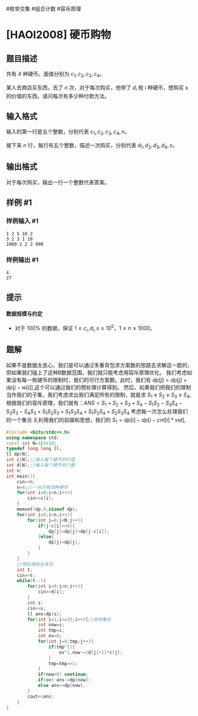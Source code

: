 #枚举交集 #组合计数 #容斥原理 
# [HAOI2008] 硬币购物

## 题目描述

共有 $4$ 种硬币。面值分别为 $c_1,c_2,c_3,c_4$。

某人去商店买东西，去了 $n$ 次，对于每次购买，他带了 $d_i$ 枚 $i$ 种硬币，想购买 $s$ 的价值的东西。请问每次有多少种付款方法。

## 输入格式

输入的第一行是五个整数，分别代表 $c_1,c_2,c_3,c_4, n$。

接下来 $n$ 行，每行有五个整数，描述一次购买，分别代表 $d_1, d_2, d_3, d_4,s$。

## 输出格式

对于每次购买，输出一行一个整数代表答案。

## 样例 #1

### 样例输入 #1

```
1 2 5 10 2
3 2 3 1 10
1000 2 2 2 900
```

### 样例输出 #1

```
4
27
```

## 提示

#### 数据规模与约定

* 对于 $100\%$ 的数据，保证 $1 \leq c_i, d_i, s \leq 10^5$，$1 \leq n \leq 1000$。

## 题解
如果不是数据太恶心，我们是可以通过多重背包求方案数的思路去求解这一题的，但如果我们碰上了这种B数据范围，我们就只能考虑用容斥原理优化。
我们考虑如果没有每一枚硬币的限制时，我们的可行方案数。此时，我们有 $dp[j]=dp[j]+dp[j-w[i]]$,这个可以通过我们的预处理计算得到。
然后，如果我们把我们的限制当作我们的子集，我们考虑求出我们满足所有的限制，就是求 $S_{1}\lor S_{2}\lor S_{3}\lor S_{4}$,根据我们的容斥原理，我们就有：$ANS=S_{1}+S_{2}+S_{3}+S_{4}-S_{1}S_{2}-S_{3}S_{4}-S_{2}S_{3}-S_{4}S_{3}+S_{1}S_{2}S_{3}+S_{1}S_{3}S_{4}+S_{1}S_{2}S_{4}+S_{2}S_{3}S_{4}$
考虑每一次怎么处理我们的一个集合 $S$,利用我们的前缀和思想，我们的 $S_{1}=dp[i]-dp[i-cnt[i]*val]$,


```cpp
#include <bits/stdc++.h>
using namespace std;
const int N=1E5+10;
typedef long long ll;
ll dp[N];
int c[N];//输入每个硬币的价值 
int d[N];//输入每个硬币的个数 
int n;
int main(){
	cin>>n;
	n=4;//一共只有四种硬币 
	for(int i=0;i<n;i++){
		cin>>c[i];
	}
	memset(dp,0,sizeof dp);
	for(int i=0;i<n;i++){
		for(int j=0;j<N;j++){
			if(j-c[i]>=0){
				dp[j]=dp[j]+dp[j-c[i]];
			}else{
				dp[j]=dp[j];
			}
		}
	}
	//预处理完全背包
	int t;
	cin>>t;
	while(t--){
		for(int i=0;i<n;i++){
			cin>>d[i];
		}
		int s;
		cin>>s;
		ll ans=dp[s];
		for(int i=1;i<=15;i++){//枚举集合 
			int now=s;
			int tmp=i;
			int ov=0;
			for(int j=0;tmp;j++){
				if(tmp^1){
					ov^1,now-=(d[j]+1)*c[j];
				}
				tmp=tmp>>1;
			}
			if(now<0) continue;
			if(ov) ans-=dp[now];
			else ans+=dp[now];
		}
		cout<<ans; 
	} 
}
```